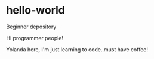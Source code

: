 # hello-world
Beginner depository

Hi programmer people!

Yolanda here, I'm just learning to code..must have coffee!
